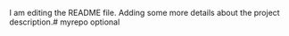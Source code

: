 I am editing the README file. Adding some more details about the project description.# myrepo
optional
